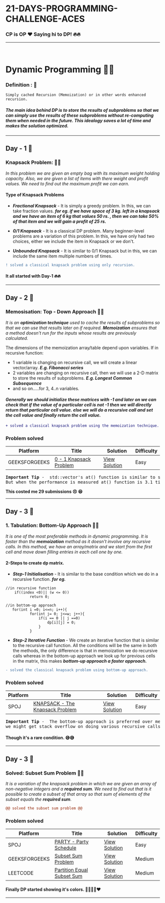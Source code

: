 
# 21-DAYS-PROGRAMMING-CHALLENGE-ACES
### CP is OP :heart:  Saying hi to DP! :fire::fire:
---
<br/>

# Dynamic Programming :rocket::rocket:

### Definition : :orange_book:
```
Simply cached Recursion (Memoization) or in other words enhanced recursion.
```
##### _The main idea behind DP is to store the results of subproblems so that we can simply use the results of these subproblems without re-computing them when needed in the future. This idealogy saves a lot of time and makes the solution optimized._
---
## Day - 1 :blue_book:
### Knapsack Problem: :pushpin::pushpin:
_In this problem we are given an empty bag with its maximum weight holding capacity. Also, we are given a list of items with there weight and profit values. We need to find out the maximum profit we can earn._
#### Type of Knapsack Problems
- ***Fractional Knapsack*** - It is simply a greedy problem. In this, we can take fraction values. ***for eg. if we have space of 3 kg. left in a knapsack and we have an item of 6 kg that values 50 rs. , then we can take 50% of that item and we will gain a profit of 25 rs.***

- ***0/1 Knapsack*** - It is a classical DP problem. Many beginner-level problems are a variation of this problem. In this, we have only had two choices, either we include the item in Knapsack or we don't.

- ***Unbounded Knapsack*** - It is similar to 0/1 Knapsack but in this, we can include the same item multiple numbers of times.


```diff
! solved a classical knapsack problem using only recursion.
```
#### It all started with Day-1 :fire::fire:
---

## Day - 2 :green_book:
### Memosisation: Top - Down Approach :pushpin::pushpin:
_It is an **optimization technique** used to cache the results of subproblems so that we can use that results later on if required. **Memoization** ensures that a method doesn't run for the inputs whose results are previously calculated._

The dimensions of the memoization array/table depend upon variables.
If in recursive function:

- 1 variable is changing on recursive call, we will create a linear vector/array. ***E.g.  Fibonacci series***
- 2 variables are changing on recursive call, then we will use a 2-D matrix to store the results of subproblems. ***E.g. Longest Common Subsequence***
- and so on.....for 3, 4..n variables.

#### _Generally we should initialize these matrices with -1 and later on we can check that if the value of a particular cell is not  -1 then we will directly return that particular cell value. else we will do a recursive call and set the cell value and finally return the cell value._

```diff
+ solved a classical knapsack problem using the memoization technique.
```
### Problem solved
|  Platform    | Title           |  Solution       | Difficulty    |
|--------------|---------------- | --------------- |---------------|
 GEEKSFORGEEKS |[0 - 1 Knapsack Problem](https://practice.geeksforgeeks.org/problems/0-1-knapsack-problem/0) | [View Solution](./DAY-2/0-1_Knapsack_Problem_(GEEKSFORGEEKS).cpp) | Easy |||
<pre>
<b>Important Tip</b> -  std::vector's at() function is similar to subscript operator [ ].
But when the performance is measured at() function is 3.1 times faster then subscript operator [ ]. 
</pre>
<b> This costed me 29 submissions :persevere: :laughing:</b>


---
## Day - 3 :ledger:
### 1.  Tabulation:  Bottom-Up Approach :pushpin::pushpin:
_It is one of the most preferable methods in dynamic programming. It is faster than the **memoization** method as it doesn't involve any recursive calls. In this method, we have an array/matrix and we start from the first cell and move down filling entries in each cell one by one._
#### 2-Steps to create dp matrix. 
- ***Step-1 Initialisation*** - It is similar to the base condition which we do in a recursive function. ***for eg.***
 ```
 //in recursive function
	 if((index <0)|| (w <= 0))
			return 0;

//in bottom-up approach
	for(int i =0; i<=n; i++){
			for(int j= 0; j<=w; j++){
				if(i == 0 || j ==0)
					dp[i][j] = 0;
				}
			}
 ```

- ***Step-2 Iterative Function*** - We create an iterative function that is similar to the recursive call function. All the conditions will be the same in both the methods, the only difference is that in memoization we do recursive calls whereas in the bottom-up approach we look up for previous cells in the matrix, this makes ***bottom-up approach a faster approach.***

```diff
- solved the classical knapsack problem using bottom-up approach.
```
### Problem solved
|  Platform    | Title           |  Solution       | Difficulty    |
|--------------|---------------- | --------------- |---------------|
 SPOJ |[KNAPSACK - The Knapsack Problem](https://www.spoj.com/problems/KNAPSACK/) | [View Solution](./DAY-3/KNAPSACK-The_Knapsack_Problem(SPOJ).cpp) | Easy |||
<pre>
<b>Important Tip</b> -  The bottom-up approach is preferred over memoization because in the memoization technique 
we might get stack overflow on doing various recursive calls for large data.
</pre>

#### Though it's a rare condition. :sweat_smile::sweat_smile:
---
## Day - 3 :closed_book:
### Solved: Subset Sum Problem :pushpin::pushpin:
_It is a variation of the knapsack problem in which we are given an array of non-negative integers and a **required sum**. We need to find out that is it possible to create a subset of that array so that sum of elements of the subset equals the **required sum**._

```diff
@@ solved the subset sum problem @@
```
### Problem solved
|  Platform    | Title           |  Solution       | Difficulty    |
|--------------|---------------- | --------------- |---------------|
 SPOJ |[PARTY - Party Schedule](https://www.spoj.com/problems/PARTY/) | [View Solution](./DAY-4/PARTY-Party_Schedule(SPOJ).cpp) | Easy |||
 GEEKSFORGEEKS |[Subset Sum Problem](https://practice.geeksforgeeks.org/problems/subset-sum-problem2014/1) | [View Solution](./DAY-4/Subset_Sum_Problem(GEEKSFORGEEKS).cpp) | Medium |||
  LEETCODE |[Partition Equal Subset Sum](https://leetcode.com/problems/partition-equal-subset-sum/) | [View Solution](./DAY-4/Partition_Equal_Subset_Sum(LEETCODE).cpp) | Medium |||

#### Finally DP started showing it's colors. :yellow_heart::blue_heart::purple_heart::green_heart::heart:
---
